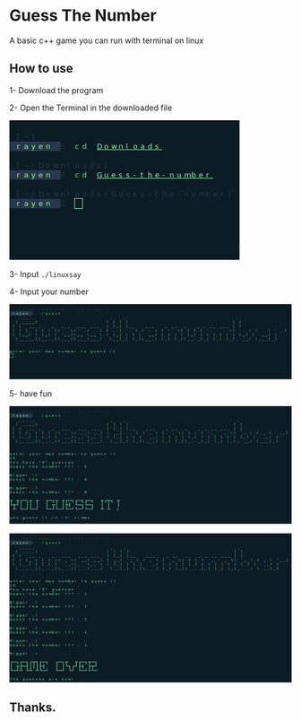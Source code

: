 # Guess The Number

A basic c++ game you can run with terminal on linux

## How to use

1- Download the program

2- Open the Terminal in the downloaded file

![Terminal](https://github.com/rayenlakhal/Guess-the-number/blob/main/Screenshot%20from%202022-12-29%2018-04-25.png?raw=true)

3- Input `./linuxsay`

4- Input your number

![Terminal](https://github.com/rayenlakhal/Guess-the-number/blob/main/Screenshot%20from%202022-12-29%2018-05-32.png?raw=true)

5- have fun

![Terminal](https://github.com/rayenlakhal/Guess-the-number/blob/main/Screenshot%20from%202022-12-29%2018-06-24.png?raw=true)

![Terminal](https://github.com/rayenlakhal/Guess-the-number/blob/main/Screenshot%20from%202022-12-29%2018-07-17.png?raw=true)

## Thanks.
